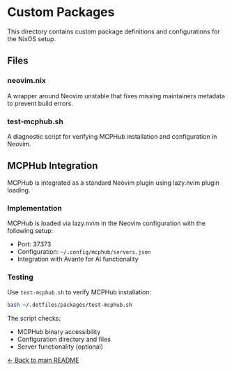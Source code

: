 # Custom Packages

This directory contains custom package definitions and configurations for the NixOS setup.

## Files

### neovim.nix
A wrapper around Neovim unstable that fixes missing maintainers metadata to prevent build errors.

### test-mcphub.sh
A diagnostic script for verifying MCPHub installation and configuration in Neovim.

## MCPHub Integration

MCPHub is integrated as a standard Neovim plugin using lazy.nvim plugin loading.

### Implementation
MCPHub is loaded via lazy.nvim in the Neovim configuration with the following setup:
- Port: 37373
- Configuration: `~/.config/mcphub/servers.json`
- Integration with Avante for AI functionality

### Testing
Use `test-mcphub.sh` to verify MCPHub installation:

```bash
bash ~/.dotfiles/packages/test-mcphub.sh
```

The script checks:
- MCPHub binary accessibility
- Configuration directory and files
- Server functionality (optional)

[← Back to main README](../README.md)